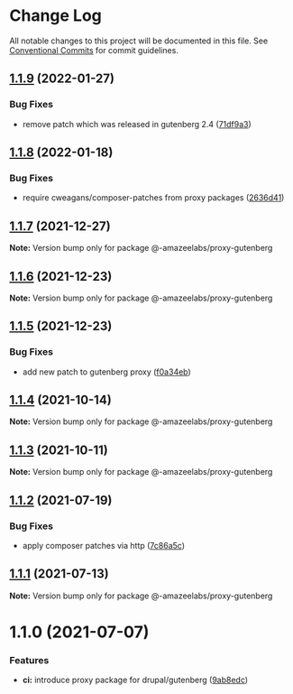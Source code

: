 # Change Log

All notable changes to this project will be documented in this file.
See [Conventional Commits](https://conventionalcommits.org) for commit guidelines.

## [1.1.9](https://github.com/AmazeeLabs/silverback-mono/compare/@-amazeelabs/proxy-gutenberg@1.1.8...@-amazeelabs/proxy-gutenberg@1.1.9) (2022-01-27)


### Bug Fixes

* remove patch which was released in gutenberg 2.4 ([71df9a3](https://github.com/AmazeeLabs/silverback-mono/commit/71df9a3b5799672eee921e90c763ceb56533b0c4))





## [1.1.8](https://github.com/AmazeeLabs/silverback-mono/compare/@-amazeelabs/proxy-gutenberg@1.1.7...@-amazeelabs/proxy-gutenberg@1.1.8) (2022-01-18)


### Bug Fixes

* require cweagans/composer-patches from proxy packages ([2636d41](https://github.com/AmazeeLabs/silverback-mono/commit/2636d4121ebc3474dd3e13240e30fe054f4acb57))





## [1.1.7](https://github.com/AmazeeLabs/silverback-mono/compare/@-amazeelabs/proxy-gutenberg@1.1.6...@-amazeelabs/proxy-gutenberg@1.1.7) (2021-12-27)

**Note:** Version bump only for package @-amazeelabs/proxy-gutenberg





## [1.1.6](https://github.com/AmazeeLabs/silverback-mono/compare/@-amazeelabs/proxy-gutenberg@1.1.5...@-amazeelabs/proxy-gutenberg@1.1.6) (2021-12-23)

**Note:** Version bump only for package @-amazeelabs/proxy-gutenberg





## [1.1.5](https://github.com/AmazeeLabs/silverback-mono/compare/@-amazeelabs/proxy-gutenberg@1.1.4...@-amazeelabs/proxy-gutenberg@1.1.5) (2021-12-23)


### Bug Fixes

* add new patch to gutenberg proxy ([f0a34eb](https://github.com/AmazeeLabs/silverback-mono/commit/f0a34eb56faac2aa7bb1148aca1e4ce108da8597))





## [1.1.4](https://github.com/AmazeeLabs/silverback-mono/compare/@-amazeelabs/proxy-gutenberg@1.1.3...@-amazeelabs/proxy-gutenberg@1.1.4) (2021-10-14)

**Note:** Version bump only for package @-amazeelabs/proxy-gutenberg





## [1.1.3](https://github.com/AmazeeLabs/silverback-mono/compare/@-amazeelabs/proxy-gutenberg@1.1.2...@-amazeelabs/proxy-gutenberg@1.1.3) (2021-10-11)

**Note:** Version bump only for package @-amazeelabs/proxy-gutenberg





## [1.1.2](https://github.com/AmazeeLabs/silverback-mono/compare/@-amazeelabs/proxy-gutenberg@1.1.1...@-amazeelabs/proxy-gutenberg@1.1.2) (2021-07-19)


### Bug Fixes

* apply composer patches via http ([7c86a5c](https://github.com/AmazeeLabs/silverback-mono/commit/7c86a5c31648e8348c7b21b9d0af4784e4040302))





## [1.1.1](https://github.com/AmazeeLabs/silverback-mono/compare/@-amazeelabs/proxy-gutenberg@1.1.0...@-amazeelabs/proxy-gutenberg@1.1.1) (2021-07-13)

**Note:** Version bump only for package @-amazeelabs/proxy-gutenberg





# 1.1.0 (2021-07-07)


### Features

* **ci:** introduce proxy package for drupal/gutenberg ([9ab8edc](https://github.com/AmazeeLabs/silverback-mono/commit/9ab8edc238e677e5abe021b43639c3ca2882a408))
